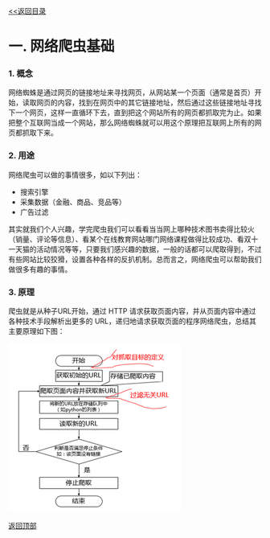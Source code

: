 <a href="../README.md" name="top"><<返回目录</a>

# 一. 网络爬虫基础

### 1. 概念
网络蜘蛛是通过网页的链接地址来寻找网页，从网站某一个页面（通常是首页）开始，读取网页的内容，找到在网页中的其它链接地址，然后通过这些链接地址寻找下一个网页，这样一直循环下去，直到把这个网站所有的网页都抓取完为止。如果把整个互联网当成一个网站，那么网络蜘蛛就可以用这个原理把互联网上所有的网页都抓取下来。

### 2. 用途 

网络爬虫可以做的事情很多，如以下列出：

* 搜索引擎
* 采集数据（金融、商品、竞品等）
* 广告过滤

其实就我们个人兴趣，学完爬虫我们可以看看当当网上哪种技术图书卖得比较火（销量、评论等信息）、看某个在线教育网站哪门网络课程做得比较成功、看双十一天猫的活动情况等等，只要我们感兴趣的数据，一般的话都可以爬取得到，不过有些网站比较狡猾，设置各种各样的反扒机制。总而言之，网络爬虫可以帮助我们做很多有趣的事情。


### 3. 原理
爬虫就是从种子URL开始，通过 HTTP 请求获取页面内容，并从页面内容中通过各种技术手段解析出更多的 URL，递归地请求获取页面的程序网络爬虫，总结其主要原理如下图：

![爬虫原理](../img/yuanli.png)



 [返回顶部](#top)


